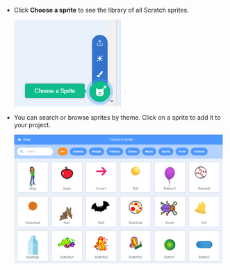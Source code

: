 + Click **Choose a sprite** to see the library of all Scratch sprites.
    
    ![zrzut ekranu](images/sprite-library.png)

+ You can search or browse sprites by theme. Click on a sprite to add it to your project.
    
    ![zrzut ekranu](images/sprite-choose.png)